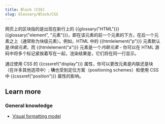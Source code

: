 ```yaml
---
title: Block (CSS)
slug: Glossary/Block/CSS
---
```

网页上的区块指的是出现在新行上的 {{glossary("HTML")}} {{glossary("element", "元素")}}，即在该元素的前一个元素的下方，在后一个元素之上（通常称为块级元素）。例如，HTML 中的 {{htmlelement("p")}} 元素默认是*块级元素*，而 {{htmlelement("a")}} 元素是一个*内联元素* - 你可以在 HTML 源码中将多个标记紧挨着写在一起，渲染结果是，它们将在同一行显示。

通过使用 CSS 的 {{cssxref("display")}} 属性，你可以更改元素是内联还是块（在许多其他选项中）; **块**也受到定位方案（positioning schemes）和使用 CSS 中 {{cssxref("position")}} 属性的影响。

## Learn more

### General knowledge

- [Visual formatting model](/zh-CN/docs/Web/CSS/Visual_formatting_model)
